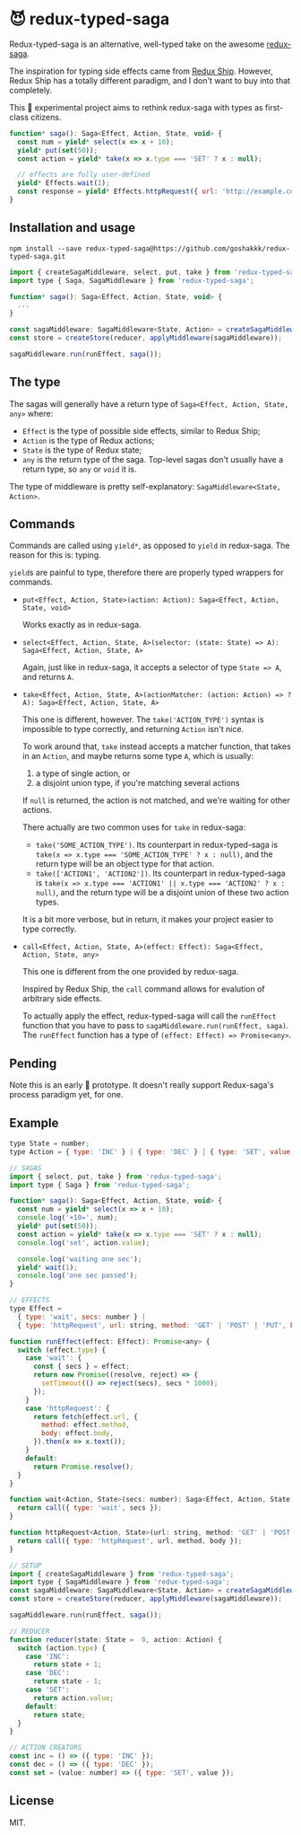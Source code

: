 # :smiling_imp: redux-typed-saga

Redux-typed-saga is an alternative, well-typed take on the awesome [redux-saga](https://github.com/yelouafi/redux-saga).

The inspiration for typing side effects came from [Redux Ship](https://github.com/clarus/redux-ship).
However, Redux Ship has a totally different paradigm, and I don't want to buy into that completely.

This :construction: experimental project aims to rethink redux-saga with types as first-class citizens.

```javascript
function* saga(): Saga<Effect, Action, State, void> {
  const num = yield* select(x => x + 10);
  yield* put(set(50));
  const action = yield* take(x => x.type === 'SET' ? x : null);

  // effects are fully user-defined
  yield* Effects.wait(1);
  const response = yield* Effects.httpRequest({ url: 'http://example.com' });
}
```

## Installation and usage

```
npm install --save redux-typed-saga@https://github.com/goshakkk/redux-typed-saga.git
```

```javascript
import { createSagaMiddleware, select, put, take } from 'redux-typed-saga';
import type { Saga, SagaMiddleware } from 'redux-typed-saga';

function* saga(): Saga<Effect, Action, State, void> {
  ...
}

const sagaMiddleware: SagaMiddleware<State, Action> = createSagaMiddleware();
const store = createStore(reducer, applyMiddleware(sagaMiddleware));

sagaMiddleware.run(runEffect, saga());
```

## The type

The sagas will generally have a return type of `Saga<Effect, Action, State, any>` where:

* `Effect` is the type of possible side effects, similar to Redux Ship;
* `Action` is the type of Redux actions;
* `State` is the type of Redux state;
* `any` is the return type of the saga. Top-level sagas don't usually have a return type, so `any` or `void` it is.

The type of middleware is pretty self-explanatory: `SagaMiddleware<State, Action>`.

## Commands

Commands are called using `yield*`, as opposed to `yield` in redux-saga.
The reason for this is: typing.

`yield`s are painful to type, therefore there are properly typed wrappers for commands.

* `put<Effect, Action, State>(action: Action): Saga<Effect, Action, State, void>`

  Works exactly as in redux-saga.

* `select<Effect, Action, State, A>(selector: (state: State) => A): Saga<Effect, Action, State, A>`

  Again, just like in redux-saga, it accepts a selector of type `State => A`, and returns `A`.

* `take<Effect, Action, State, A>(actionMatcher: (action: Action) => ?A): Saga<Effect, Action, State, A>`

  This one is different, however.
  The `take('ACTION_TYPE')` syntax is impossible to type correctly, and returning `Action` isn't nice.

  To work around that, `take` instead accepts a matcher function, that takes in an `Action`, and maybe returns some type `A`, which is usually:

  1. a type of single action, or
  2. a disjoint union type, if you're matching several actions

  If `null` is returned, the action is not matched, and we're waiting for other actions.

  There actually are two common uses for `take` in redux-saga:

  * `take('SOME_ACTION_TYPE')`. Its counterpart in redux-typed-saga is `take(x => x.type === 'SOME_ACTION_TYPE' ? x : null)`, and the return type will be an object type for that action.
  * `take(['ACTION1', 'ACTION2'])`. Its counterpart in redux-typed-saga is `take(x => x.type === 'ACTION1' || x.type === 'ACTION2' ? x : null)`, and the return type will be a disjoint union of these two action types.

  It is a bit more verbose, but in return, it makes your project easier to type correctly.

* `call<Effect, Action, State, A>(effect: Effect): Saga<Effect, Action, State, any>`

  This one is different from the one provided by redux-saga.

  Inspired by Redux Ship, the `call` command allows for evalution of arbitrary side effects.

  To actually apply the effect, redux-typed-saga will call the `runEffect` function that you have to pass to `sagaMiddleware.run(runEffect, saga)`.
  The `runEffect` function has a type of `(effect: Effect) => Promise<any>`.

## Pending

Note this is an early :construction: prototype.
It doesn't really support Redux-saga's process paradigm yet, for one.

## Example

```javascript
type State = number;
type Action = { type: 'INC' } | { type: 'DEC' } | { type: 'SET', value: number };

// SAGAS
import { select, put, take } from 'redux-typed-saga';
import type { Saga } from 'redux-typed-saga';

function* saga(): Saga<Effect, Action, State, void> {
  const num = yield* select(x => x + 10);
  console.log('+10=', num);
  yield* put(set(50));
  const action = yield* take(x => x.type === 'SET' ? x : null);
  console.log('set', action.value);

  console.log('waiting one sec');
  yield* wait(1);
  console.log('one sec passed');
}

// EFFECTS
type Effect =
  { type: 'wait', secs: number } |
  { type: 'httpRequest', url: string, method: 'GET' | 'POST' | 'PUT', body: ?string };

function runEffect(effect: Effect): Promise<any> {
  switch (effect.type) {
    case 'wait': {
      const { secs } = effect;
      return new Promise((resolve, reject) => {
        setTimeout(() => reject(secs), secs * 1000);
      });
    }
    case 'httpRequest': {
      return fetch(effect.url, {
        method: effect.method,
        body: effect.body,
      }).then(x => x.text());
    }
    default:
      return Promise.resolve();
  }
}

function wait<Action, State>(secs: number): Saga<Effect, Action, State, number> {
  return call({ type: 'wait', secs });
}

function httpRequest<Action, State>(url: string, method: 'GET' | 'POST' | 'PUT' = 'GET', body: ?string): Saga<Effect, Action, State, string> {
  return call({ type: 'httpRequest', url, method, body });
}

// SETUP
import { createSagaMiddleware } from 'redux-typed-saga';
import type { SagaMiddleware } from 'redux-typed-saga';
const sagaMiddleware: SagaMiddleware<State, Action> = createSagaMiddleware();
const store = createStore(reducer, applyMiddleware(sagaMiddleware));

sagaMiddleware.run(runEffect, saga());

// REDUCER
function reducer(state: State =  0, action: Action) {
  switch (action.type) {
    case 'INC':
      return state + 1;
    case 'DEC':
      return state - 1;
    case 'SET':
      return action.value;
    default:
      return state;
  }
}

// ACTION CREATORS
const inc = () => ({ type: 'INC' });
const dec = () => ({ type: 'DEC' });
const set = (value: number) => ({ type: 'SET', value });
```

## License

MIT.
